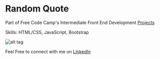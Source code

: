 # Random Quote 


Part of Free Code Camp's Intermediate Front End Development [Projects](https://www.freecodecamp.com/challenges/build-a-random-quote-machine)


Skills: HTML/CSS, JavaScript, Bootstrap 

![alt tag](http://i.imgur.com/09t2qr1.png?1)

Feel Free to connect with me on [LinkedIn](https://www.linkedin.com/in/paramjotbhatia)
